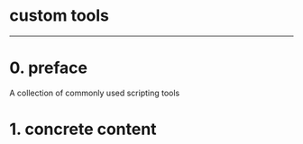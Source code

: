 # custom tools



---

# 0. preface
A collection of commonly used scripting tools

# 1. concrete content

